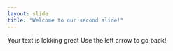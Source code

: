 ```yaml
---
layout: slide
title: "Welcome to our second slide!"
---
```

Your text is lokking great
Use the left arrow to go back!

